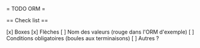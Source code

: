 = TODO ORM =

== Check list ==

[x] Boxes
[x] Flèches 
[ ] Nom des valeurs (rouge dans l'ORM d'exemple)
[ ] Conditions obligatoires (boules aux terminaisons)
[ ] Autres ?


